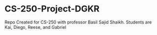 # CS-250-Project-DGKR
Repo Created for CS-250 with professor Basil Sajid Shaikh. Students are Kai, Diego, Reese, and Gabriel

